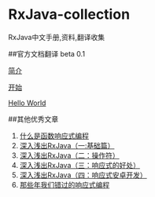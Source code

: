 # RxJava-collection
RxJava中文手册,资料,翻译收集

##官方文档翻译 beta 0.1

[简介](official/1_introduction.md)

[开始](official/2_getting_started.md)

[Hello World](official/3_how_to_use_rxjava.md)


##其他优秀文章
1. [什么是函数响应式编程](posts/what_is_FRP.md)
1. [深入浅出RxJava（一:基础篇）](http://belial.me/?p=123)
2. [深入浅出RxJava（二：操作符）](http://belial.me/?p=127)
3. [深入浅出RxJava（三：响应式的好处）](http://belial.me/?p=130)
4. [深入浅出RxJava（四：响应式安卓开发）](http://belial.me/?p=132)
5. [那些年我们错过的响应式编程](https://github.com/benjycui/introrx-chinese-edition)